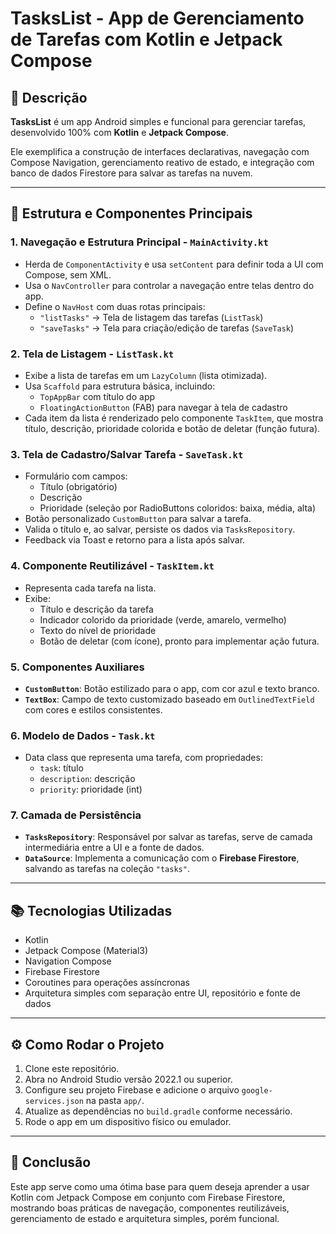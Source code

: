 <h1>TasksList - App de Gerenciamento de Tarefas com Kotlin e Jetpack Compose</h1>

<h2>🚀 Descrição</h2>
<p><strong>TasksList</strong> é um app Android simples e funcional para gerenciar tarefas, desenvolvido 100% com <strong>Kotlin</strong> e <strong>Jetpack Compose</strong>.</p>
<p>Ele exemplifica a construção de interfaces declarativas, navegação com Compose Navigation, gerenciamento reativo de estado, e integração com banco de dados Firestore para salvar as tarefas na nuvem.</p>

<hr />

<h2>🧩 Estrutura e Componentes Principais</h2>

<h3>1. Navegação e Estrutura Principal - <code>MainActivity.kt</code></h3>
<ul>
  <li>Herda de <code>ComponentActivity</code> e usa <code>setContent</code> para definir toda a UI com Compose, sem XML.</li>
  <li>Usa o <code>NavController</code> para controlar a navegação entre telas dentro do app.</li>
  <li>Define o <code>NavHost</code> com duas rotas principais:
    <ul>
      <li><code>"listTasks"</code> → Tela de listagem das tarefas (<code>ListTask</code>)</li>
      <li><code>"saveTasks"</code> → Tela para criação/edição de tarefas (<code>SaveTask</code>)</li>
    </ul>
  </li>
</ul>

<h3>2. Tela de Listagem - <code>ListTask.kt</code></h3>
<ul>
  <li>Exibe a lista de tarefas em um <code>LazyColumn</code> (lista otimizada).</li>
  <li>Usa <code>Scaffold</code> para estrutura básica, incluindo:
    <ul>
      <li><code>TopAppBar</code> com título do app</li>
      <li><code>FloatingActionButton</code> (FAB) para navegar à tela de cadastro</li>
    </ul>
  </li>
  <li>Cada item da lista é renderizado pelo componente <code>TaskItem</code>, que mostra título, descrição, prioridade colorida e botão de deletar (função futura).</li>
</ul>

<h3>3. Tela de Cadastro/Salvar Tarefa - <code>SaveTask.kt</code></h3>
<ul>
  <li>Formulário com campos:
    <ul>
      <li>Título (obrigatório)</li>
      <li>Descrição</li>
      <li>Prioridade (seleção por RadioButtons coloridos: baixa, média, alta)</li>
    </ul>
  </li>
  <li>Botão personalizado <code>CustomButton</code> para salvar a tarefa.</li>
  <li>Valida o título e, ao salvar, persiste os dados via <code>TasksRepository</code>.</li>
  <li>Feedback via Toast e retorno para a lista após salvar.</li>
</ul>

<h3>4. Componente Reutilizável - <code>TaskItem.kt</code></h3>
<ul>
  <li>Representa cada tarefa na lista.</li>
  <li>Exibe:
    <ul>
      <li>Título e descrição da tarefa</li>
      <li>Indicador colorido da prioridade (verde, amarelo, vermelho)</li>
      <li>Texto do nível de prioridade</li>
      <li>Botão de deletar (com ícone), pronto para implementar ação futura.</li>
    </ul>
  </li>
</ul>

<h3>5. Componentes Auxiliares</h3>
<ul>
  <li><strong><code>CustomButton</code></strong>: Botão estilizado para o app, com cor azul e texto branco.</li>
  <li><strong><code>TextBox</code></strong>: Campo de texto customizado baseado em <code>OutlinedTextField</code> com cores e estilos consistentes.</li>
</ul>

<h3>6. Modelo de Dados - <code>Task.kt</code></h3>
<ul>
  <li>Data class que representa uma tarefa, com propriedades:
    <ul>
      <li><code>task</code>: título</li>
      <li><code>description</code>: descrição</li>
      <li><code>priority</code>: prioridade (int)</li>
    </ul>
  </li>
</ul>

<h3>7. Camada de Persistência</h3>
<ul>
  <li><strong><code>TasksRepository</code></strong>: Responsável por salvar as tarefas, serve de camada intermediária entre a UI e a fonte de dados.</li>
  <li><strong><code>DataSource</code></strong>: Implementa a comunicação com o <strong>Firebase Firestore</strong>, salvando as tarefas na coleção <code>"tasks"</code>.</li>
</ul>

<hr />

<h2>📚 Tecnologias Utilizadas</h2>
<ul>
  <li>Kotlin</li>
  <li>Jetpack Compose (Material3)</li>
  <li>Navigation Compose</li>
  <li>Firebase Firestore</li>
  <li>Coroutines para operações assíncronas</li>
  <li>Arquitetura simples com separação entre UI, repositório e fonte de dados</li>
</ul>

<hr />

<h2>⚙️ Como Rodar o Projeto</h2>
<ol>
  <li>Clone este repositório.</li>
  <li>Abra no Android Studio versão 2022.1 ou superior.</li>
  <li>Configure seu projeto Firebase e adicione o arquivo <code>google-services.json</code> na pasta <code>app/</code>.</li>
  <li>Atualize as dependências no <code>build.gradle</code> conforme necessário.</li>
  <li>Rode o app em um dispositivo físico ou emulador.</li>
</ol>

<hr />

<h2>📝 Conclusão</h2>
<p>Este app serve como uma ótima base para quem deseja aprender a usar Kotlin com Jetpack Compose em conjunto com Firebase Firestore, mostrando boas práticas de navegação, componentes reutilizáveis, gerenciamento de estado e arquitetura simples, porém funcional.</p>

</body>
</html>

